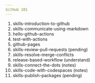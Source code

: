 ```yaml
---
GitHub 101
---
```


1. skills-introduction-to-github
2. skills-communicate-using-markdown
3. hello-github-actions
4. test-with-actions
5. github-pages
6. skills-review-pull-requests (pending)
7. skills-resolve-merge-conflicts
8. release-based-workflow (understand)
9. skills-connect-the-dots (notes)
10. skills-code-with-codespaces (notes)
11. skills-publish-packages (pending)
